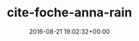 ---
title:		"cite-foche-anna-rain"
type:		"photos"
mediatype:		"upload"
description:		"TBC"
date:		"2016-08-21 19:02:32+00:00"
album:		"abandoned"
filename:		"cite-foche-anna-rain.md"
series:		""
cl_public_id:		"abandoned/cite-foche-anna-rain"
cl_version:		1497000062
format:		"tiff"
bytes:		2494436
width:		961
height:		1440
colours:
- "#715E40"
- "#40301A"
- "#8A7F6E"
- "#36220A"
- "#D6CDBF"
- "#D9DACE"
- "#263121"
- "#353E29"
- "#B9A382"
- "#7E836E"
- "#667050"
exposure_mode:		"Auto"
program:		"Aperture-priority AE"
aperture:		"9.0"
focal_length:		"24.0 mm"
iso:		"64"
shutter_speed:		"1/15"
metering:		"Center-weighted average"
flash:		"Off, Did not fire"
white_balance:		"Custom"
colour_temp:		"4000"
has_crop:		"true"
orientation:		"Horizontal (normal)"
camera_model:		"NIKON D800"
lens_info:		"24-70mm f/2.8"
artist:		"No artist info"
x_resolution:		"300"
y_resolution:		"300"
---